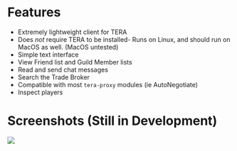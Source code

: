 # Features
* Extremely lightweight client for TERA
* Does *not* require TERA to be installed- Runs on Linux, and should run on MacOS as well. (MacOS untested)
* Simple text interface
* View Friend list and Guild Member lists
* Read and send chat messages
* Search the Trade Broker
* Compatible with most `tera-proxy` modules (ie AutoNegotiate)
* Inspect players

# Screenshots (Still in Development)
<a target="_blank" href="https://i.imgur.com/MrwtPFI.png"><img src="https://i.imgur.com/MrwtPFI.png"></a>
